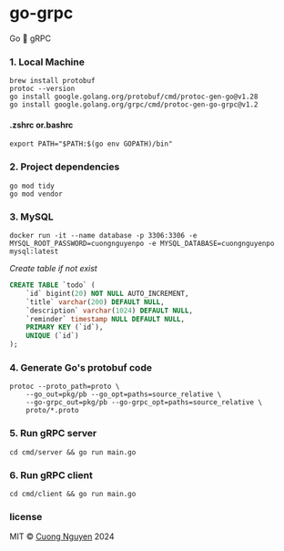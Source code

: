 # go-grpc

Go 🤝 gRPC

### 1. Local Machine

```shell script
brew install protobuf
protoc --version
go install google.golang.org/protobuf/cmd/protoc-gen-go@v1.28
go install google.golang.org/grpc/cmd/protoc-gen-go-grpc@v1.2
```

#### .zshrc or.bashrc

```shell script
export PATH="$PATH:$(go env GOPATH)/bin"
```

### 2. Project dependencies

```shell script
go mod tidy
go mod vendor
```

### 3. MySQL

```shell script
docker run -it --name database -p 3306:3306 -e MYSQL_ROOT_PASSWORD=cuongnguyenpo -e MYSQL_DATABASE=cuongnguyenpo mysql:latest
```

*Create table if not exist*

```sql
CREATE TABLE `todo` (
    `id` bigint(20) NOT NULL AUTO_INCREMENT,
    `title` varchar(200) DEFAULT NULL,
    `description` varchar(1024) DEFAULT NULL,
    `reminder` timestamp NULL DEFAULT NULL,
    PRIMARY KEY (`id`),
    UNIQUE (`id`)
);
```

### 4. Generate Go's protobuf code

```shell script
protoc --proto_path=proto \
    --go_out=pkg/pb --go_opt=paths=source_relative \
    --go-grpc_out=pkg/pb --go-grpc_opt=paths=source_relative \
    proto/*.proto
```

### 5. Run gRPC server

```shell script
cd cmd/server && go run main.go
```

### 6. Run gRPC client

```shell script
cd cmd/client && go run main.go
```

### license

MIT © [Cuong Nguyen](https://github.com/cuongnd9/) 2024
